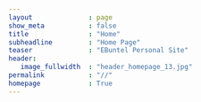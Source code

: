 ```yaml
---
layout              : page
show_meta           : false
title               : "Home"
subheadline         : "Home Page"
teaser              : "EBuntel Personal Site"
header:
   image_fullwidth  : "header_homepage_13.jpg"
permalink           : "//"
homepage            : True
---
```



